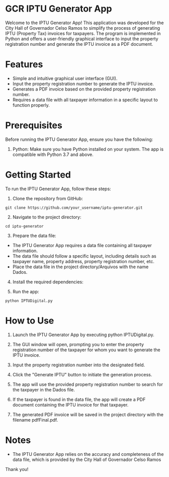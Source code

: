 # GCR IPTU Generator App

Welcome to the IPTU Generator App! 
This application was developed for the City Hall of Governador Celso Ramos to simplify the process of generating IPTU (Property Tax) invoices for taxpayers.
The program is implemented in Python and offers a user-friendly graphical interface to input the property registration number and generate the IPTU invoice as a PDF document.

# Features
* Simple and intuitive graphical user interface (GUI).
* Input the property registration number to generate the IPTU invoice.
* Generates a PDF invoice based on the provided property registration number.
* Requires a data file with all taxpayer information in a specific layout to function properly.

# Prerequisites
Before running the IPTU Generator App, ensure you have the following:

1. Python: Make sure you have Python installed on your system. The app is compatible with Python 3.7 and above.

# Getting Started

To run the IPTU Generator App, follow these steps:

1. Clone the repository from GitHub:

  ~~~
  git clone https://github.com/your_username/iptu-generator.git
  ~~~
2. Navigate to the project directory:

  ~~~
  cd iptu-generator
  ~~~
3. Prepare the data file:

* The IPTU Generator App requires a data file containing all taxpayer information.
* The data file should follow a specific layout, including details such as taxpayer name, property address, property registration number, etc.
* Place the data file in the project directory/Arquivos with the name Dados.

4. Install the required dependencies:

5. Run the app:

  ~~~
  python IPTUDigital.py
  ~~~

# How to Use

1. Launch the IPTU Generator App by executing python IPTUDigital.py.

2. The GUI window will open, prompting you to enter the property registration number of the taxpayer for whom you want to generate the IPTU invoice.

3. Input the property registration number into the designated field.

4. Click the "Generate IPTU" button to initiate the generation process.

5. The app will use the provided property registration number to search for the taxpayer in the Dados file.

6. If the taxpayer is found in the data file, the app will create a PDF document containing the IPTU invoice for that taxpayer.

7. The generated PDF invoice will be saved in the project directory with the filename pdfFinal.pdf.

# Notes
* The IPTU Generator App relies on the accuracy and completeness of the data file, which is provided by the City Hall of Governador Celso Ramos
  
Thank you!
